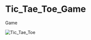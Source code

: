 # Tic_Tae_Toe_Game
Game

![Tic_Tae_Toe](https://github.com/user-attachments/assets/024ab0c4-f297-44cf-877c-773b5fae3b21)

